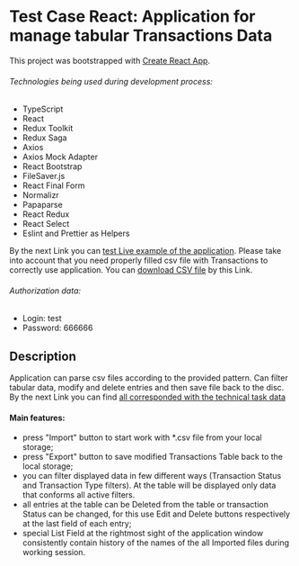 # Test Case React: Application for manage tabular Transactions Data

This project was bootstrapped with [Create React App](https://github.com/facebook/create-react-app).

###### Technologies being used during development process:

- TypeScript
- React
- Redux Toolkit
- Redux Saga
- Axios
- Axios Mock Adapter
- React Bootstrap
- FileSaver.js
- React Final Form
- Normalizr
- Papaparse
- React Redux
- React Select
- Eslint and Prettier as Helpers

By the next Link you can [test Live example of the application](https://inikolas.github.io/test-case-react/). Please take into account that you need properly filled csv file with Transactions to correctly use application. You can [download CSV file](https://drive.google.com/file/d/1_lndTZvhEtHZfbbEzgJDWdsJjqBX7fWR/view?usp=sharing) by this Link.

###### Authorization data:

- Login: test
- Password: 666666

## Description

Application can parse csv files according to the provided pattern. Can filter tabular data, modify and delete entries and then save file back to the disc. By the next Link you can find [all corresponded with the technical task data](https://drive.google.com/drive/folders/1nc5kzYOpRK1Qg647t7rZ0sZ6WGdbzeDs?usp=sharing)

#### Main features:

- press "Import" button to start work with \*.csv file from your local storage;
- press "Export" button to save modified Transactions Table back to the local storage;
- you can filter displayed data in few different ways (Transaction Status and Transaction Type filters). At the table will be displayed only data that conforms all active filters.
- all entries at the table can be Deleted from the table or transaction Status can be changed, for this use Edit and Delete buttons respectively at the last field of each entry;
- special List Field at the rightmost sight of the application window consistently contain history of the names of the all Imported files during working session.
